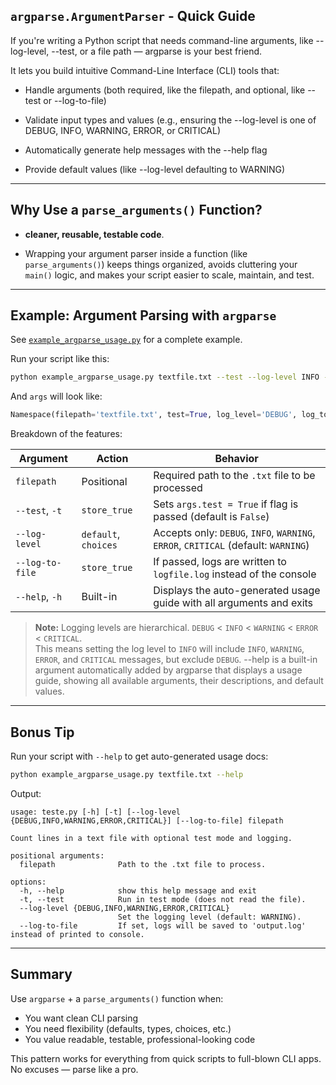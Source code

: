 ## `argparse.ArgumentParser` - Quick Guide

If you're writing a Python script that needs command-line arguments, like --log-level, --test, or a file path — argparse is your best friend.

It lets you build intuitive Command-Line Interface (CLI) tools that:

   - Handle arguments (both required, like the filepath, and optional, like --test or --log-to-file)

   - Validate input types and values (e.g., ensuring the --log-level is one of DEBUG, INFO, WARNING, ERROR, or CRITICAL)

   - Automatically generate help messages with the --help flag

   - Provide default values (like --log-level defaulting to WARNING)

---

## Why Use a `parse_arguments()` Function?

- **cleaner, reusable, testable code**.

- Wrapping your argument parser inside a function (like `parse_arguments()`) keeps things organized, avoids cluttering your `main()` logic, and makes your script easier to scale, maintain, and test.

---

## Example: Argument Parsing with `argparse`

See [`example_argparse_usage.py`](./example_argparse_usage.py) for a complete example.

Run your script like this:

```bash
python example_argparse_usage.py textfile.txt --test --log-level INFO --log-to-file

```

And `args` will look like:

```python
Namespace(filepath='textfile.txt', test=True, log_level='DEBUG', log_to_file=True)
```

Breakdown of the features:

| Argument           | Action              | Behavior                                                                 |
|--------------------|---------------------|--------------------------------------------------------------------------|
| `filepath`         | Positional          | Required path to the `.txt` file to be processed                         |
| `--test`, `-t`     | `store_true`        | Sets `args.test = True` if flag is passed (default is `False`)          |
| `--log-level`      | `default`, `choices`| Accepts only: `DEBUG`, `INFO`, `WARNING`, `ERROR`, `CRITICAL` (default: `WARNING`) |
| `--log-to-file`    | `store_true`        | If passed, logs are written to `logfile.log` instead of the console      |
| `--help`, `-h`     | Built-in            | Displays the auto-generated usage guide with all arguments and exits     |

> **Note:** Logging levels are hierarchical. `DEBUG` < `INFO` < `WARNING` < `ERROR` < `CRITICAL`.  
> This means setting the log level to `INFO` will include `INFO`, `WARNING`, `ERROR`, and `CRITICAL` messages, but exclude `DEBUG`.
> --help is a built-in argument automatically added by argparse that displays a usage guide, showing all available arguments, their descriptions, and default values.

---

## Bonus Tip

Run your script with `--help` to get auto-generated usage docs:

```bash
python example_argparse_usage.py textfile.txt --help
```

Output:

```
usage: teste.py [-h] [-t] [--log-level {DEBUG,INFO,WARNING,ERROR,CRITICAL}] [--log-to-file] filepath

Count lines in a text file with optional test mode and logging.

positional arguments:
  filepath              Path to the .txt file to process.

options:
  -h, --help            show this help message and exit
  -t, --test            Run in test mode (does not read the file).
  --log-level {DEBUG,INFO,WARNING,ERROR,CRITICAL}
                        Set the logging level (default: WARNING).
  --log-to-file         If set, logs will be saved to 'output.log' instead of printed to console.
```

---

## Summary

Use `argparse` + a `parse_arguments()` function when:
- You want clean CLI parsing
- You need flexibility (defaults, types, choices, etc.)
- You value readable, testable, professional-looking code

This pattern works for everything from quick scripts to full-blown CLI apps. No excuses — parse like a pro. 
